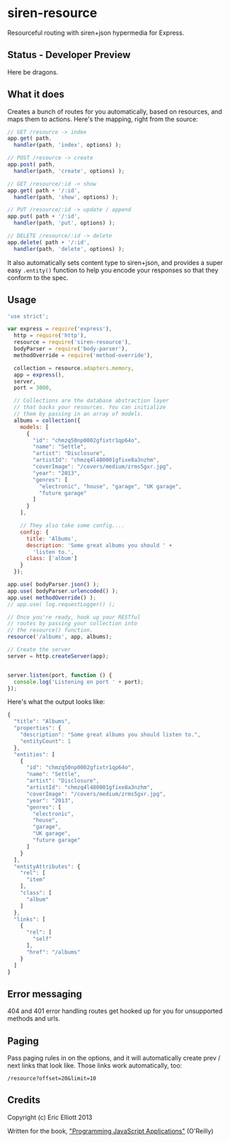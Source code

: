 siren-resource
==============

Resourceful routing with siren+json hypermedia for Express.

## Status - Developer Preview

Here be dragons.

## What it does

Creates a bunch of routes for you automatically, based on resources, and maps them to actions. Here's the mapping, right from the source:

```js
// GET /resource -> index
app.get( path,
  handler(path, 'index', options) );

// POST /resource -> create
app.post( path, 
  handler(path, 'create', options) );

// GET /resource/:id -> show
app.get( path + '/:id',
  handler(path, 'show', options) );

// PUT /resource/:id -> update / append
app.put( path + '/:id',
  handler(path, 'put', options) );

// DELETE /resource/:id -> delete
app.delete( path + '/:id',
  handler(path, 'delete', options) );
```

It also automatically sets content type to siren+json, and provides a super easy `.entity()` function to help you encode your responses so that they conform to the spec.


## Usage

```js
'use strict';

var express = require('express'),
  http = require('http'),
  resource = require('siren-resource'),
  bodyParser = require('body-parser'),
  methodOverride = require('method-override'),

  collection = resource.adapters.memory,  
  app = express(),
  server,
  port = 3000,

  // Collections are the database abstraction layer
  // that backs your resources. You can initialize
  // them by passing in an array of models.
  albums = collection({
    models: [
      {
        "id": "chmzq50np0002gfixtr1qp64o",
        "name": "Settle",
        "artist": "Disclosure",
        "artistId": "chmzq4l480001gfixe8a3nzhm",
        "coverImage": "/covers/medium/zrms5gxr.jpg",
        "year": "2013",
        "genres": [
          "electronic", "house", "garage", "UK garage",
          "future garage"
        ]
      }
    ],

    // They also take some config....
    config: {
      title: 'Albums',
      description: 'Some great albums you should ' +
        'listen to.',
      class: ['album']      
    }
  });

app.use( bodyParser.json() );
app.use( bodyParser.urlencoded() );
app.use( methodOverride() );
// app.use( log.requestLogger() );

// Once you're ready, hook up your RESTful
// routes by passing your collection into
// the resource() function.
resource('/albums', app, albums);

// Create the server
server = http.createServer(app);


server.listen(port, function () {
  console.log('Listening on port ' + port);
});
```

Here's what the output looks like:

```js
{
  "title": "Albums",
  "properties": {
    "description": "Some great albums you should listen to.",
    "entityCount": 1
  },
  "entities": [
    {
      "id": "chmzq50np0002gfixtr1qp64o",
      "name": "Settle",
      "artist": "Disclosure",
      "artistId": "chmzq4l480001gfixe8a3nzhm",
      "coverImage": "/covers/medium/zrms5gxr.jpg",
      "year": "2013",
      "genres": [
        "electronic",
        "house",
        "garage",
        "UK garage",
        "future garage"
      ]
    }
  ],
  "entityAttributes": {
    "rel": [
      "item"
    ],
    "class": [
      "album"
    ]
  },
  "links": [
    {
      "rel": [
        "self"
      ],
      "href": "/albums"
    }
  ]
}
```

## Error messaging

404 and 401 error handling routes get hooked up for you for unsupported methods and urls.

## Paging

Pass paging rules in on the options, and it will automatically create prev / next links that look like.
Those links work automatically, too:

`/resource?offset=20&limit=10`


## Credits

Copyright (c) Eric Elliott 2013

Written for the book, ["Programming JavaScript Applications"](http://ericleads.com/javascript-applications/) (O'Reilly)
